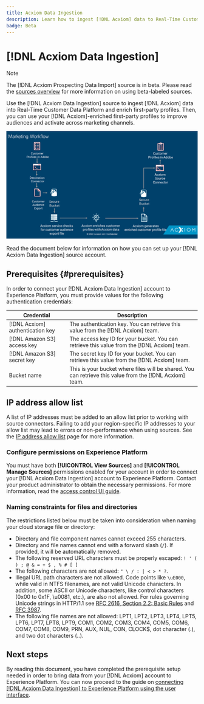 ```yaml
---
title: Acxiom Data Ingestion
description: Learn how to ingest [!DNL Acxiom] data to Real-Time Customer Data Platform, enrich first-party profiles, and improve audiences and activate across marketing channels.
badge: Beta
---
```

# [!DNL Acxiom Data Ingestion]

>[!NOTE]
>
>The [!DNL Acxiom Prospecting Data Import] source is in beta. Please read the [sources overview](../../home.md#terms-and-conditions) for more information on using beta-labeled sources.

Use the [!DNL Acxiom Data Ingestion] source to ingest [!DNL Acxiom] data into Real-Time Customer Data Platform and enrich first-party profiles. Then, you can use your [!DNL Acxiom]-enriched first-party profiles to improve audiences and activate across marketing channels.

![acxiom-data-ingestion-workflow](../../images/tutorials/create/acxiom-data-enhancement-import/acxiom-data-ingestion.png)

Read the document below for information on how you can set up your [!DNL Acxiom Data Ingestion] source account.

## Prerequisites {#prerequisites}

In order to connect your [!DNL Acxiom Data Ingestion] account to Experience Platform, you must provide values for the following authentication credentials:

| Credential | Description |
| --- | --- |
| [!DNL Acxiom] authentication key | The authentication key. You can retrieve this value from the [!DNL Acxiom] team. |
| [!DNL Amazon S3] access key | The access key ID for your bucket. You can retrieve this value from the [!DNL Acxiom] team. |
| [!DNL Amazon S3] secret key | The secret key ID for your bucket. You can retrieve this value from the [!DNL Acxiom] team. |
| Bucket name | This is your bucket where files will be shared. You can retrieve this value from the [!DNL Acxiom] team. |

## IP address allow list

A list of IP addresses must be added to an allow list prior to working with source connectors. Failing to add your region-specific IP addresses to your allow list may lead to errors or non-performance when using sources. See the [IP address allow list](../../ip-address-allow-list.md) page for more information.

### Configure permissions on Experience Platform

You must have both **[!UICONTROL View Sources]** and **[!UICONTROL Manage Sources]** permissions enabled for your account in order to connect your [!DNL Acxiom Data Ingestion] account to Experience Platform. Contact your product administrator to obtain the necessary permissions. For more information, read the [access control UI guide](../../../access-control/ui/overview.md).

### Naming constraints for files and directories

The restrictions listed below must be taken into consideration when naming your cloud storage file or directory:

- Directory and file component names cannot exceed 255 characters.
- Directory and file names cannot end with a forward slash (`/`). If provided, it will be automatically removed.
- The following reserved URL characters must be properly escaped: `! ' ( ) ; @ & = + $ , % # [ ]`
- The following characters are not allowed: `" \ / : | < > * ?`.
- Illegal URL path characters are not allowed. Code points like `\uE000`, while valid in NTFS filenames, are not valid Unicode characters. In addition, some ASCII or Unicode characters, like control characters (0x00 to 0x1F, \u0081, etc.), are also not allowed. For rules governing Unicode strings in HTTP/1.1 see [RFC 2616, Section 2.2: Basic Rules](https://www.ietf.org/rfc/rfc2616.txt) and [RFC 3987](https://www.ietf.org/rfc/rfc3987.txt).
- The following file names are not allowed: LPT1, LPT2, LPT3, LPT4, LPT5, LPT6, LPT7, LPT8, LPT9, COM1, COM2, COM3, COM4, COM5, COM6, COM7, COM8, COM9, PRN, AUX, NUL, CON, CLOCK$, dot character (.), and two dot characters (..).

## Next steps

By reading this document, you have completed the prerequisite setup needed in order to bring data from your [!DNL Acxiom] account to Experience Platform. You can now proceed to the guide on [connecting [!DNL Acxiom Data Ingestion] to Experience Platform using the user interface](../../tutorials/ui/create/data-partners/acxiom-data-ingestion.md).
 